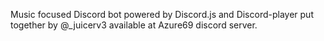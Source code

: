 Music focused Discord bot powered by Discord.js and Discord-player put together by @_juicerv3 available at Azure69 discord server.
